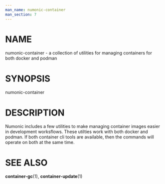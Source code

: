 ```yaml
---
man_name: numonic-container
man_section: 7
---
```


# NAME

numonic-container - a collection of utilities for managing containers for both docker and podman

# SYNOPSIS

numonic-container

# DESCRIPTION

Numonic includes a few utilities to make managing container images easier in development worksflows. These utilties work
with both docker and podman. If both container cli tools are available, then the commands will operate on both at the
same time.

# SEE ALSO

**container-gc**(1), **container-update**(1)
